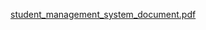 [student_management_system_document.pdf](https://github.com/PisalShubham/Student-Management-System/files/12378546/student_management_system_document.pdf)
